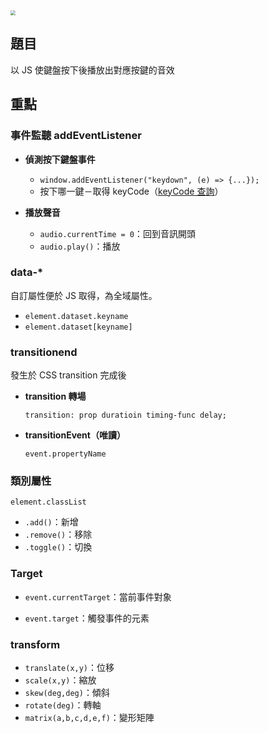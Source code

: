 <img src="https://i.imgur.com/qdMubSb.jpg" style="zoom:50%;" />

## 題目

以 JS 使鍵盤按下後播放出對應按鍵的音效



## 重點

### 事件監聽 addEventListener

* **偵測按下鍵盤事件**
  * `window.addEventListener("keydown", (e) => {...});`
  * 按下哪一鍵－取得 keyCode（[keyCode 查詢](https://keycode.info/)）

* **播放聲音**
  * `audio.currentTime = 0`：回到音訊開頭
  * `audio.play()`：播放

### data-*

自訂屬性便於 JS 取得，為全域屬性。

* `element.dataset.keyname`
* `element.dataset[keyname]`

### transitionend

發生於 CSS transition 完成後

* **transition 轉場**

  `transition: prop duratioin timing-func delay;`

* **transitionEvent（唯讀）**

  `event.propertyName`

### 類別屬性

`element.classList`

* `.add()`：新增
* `.remove()`：移除
* `.toggle()`：切換

### Target

* `event.currentTarget`：當前事件對象

* `event.target`：觸發事件的元素

### transform

* `translate(x,y)`：位移
* `scale(x,y)`：縮放
* `skew(deg,deg)`：傾斜
* `rotate(deg)`：轉軸
* `matrix(a,b,c,d,e,f)`：變形矩陣
